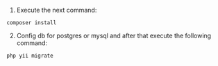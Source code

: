 1. Execute the next command:

~~~
composer install
~~~

2. Config db for postgres or mysql and after that execute the following command:

~~~
php yii migrate
~~~